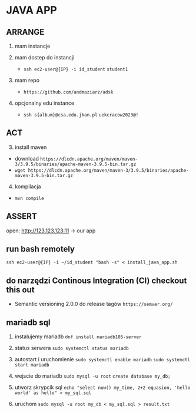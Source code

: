 #  JAVA APP

## ARRANGE

1. mam instancje
2. mam dostep do instancji
    * ``ssh ec2-user@{IP} -i id_student``
    ``student1``
3. mam repo
    * ``https://github.com/andmaziarz/adsk``

4. opcjonalny edu instance
    * ``ssh s{album}@csa.edu.jkan.pl`` ``uekcracow2023@!``

## ACT

3. install maven
* download ``https://dlcdn.apache.org/maven/maven-3/3.9.5/binaries/apache-maven-3.9.5-bin.tar.gz``
* ``wget https://dlcdn.apache.org/maven/maven-3/3.9.5/binaries/apache-maven-3.9.5-bin.tar.gz``

4. kompilacja
* ``mvn compile``

## ASSERT

open: http://123.123.123:11 -> our app

## run bash remotely

``ssh ec2-user@{IP} -i ~/id_student "bash -s" < install_java_app.sh``

## do narzędzi Continous Integration (CI) checkout this out

* Semantic versioning 2.0.0 do release tagów ``https://semver.org/`` 

## mariadb sql 

1. instalujemy mariadb
``dnf install mariadb105-server``

2. status serwera
``sudo systemctl status mariadb`` 

3. autostart i uruchomienie
``sudo systemctl enable mariadb``
``sudo systemctl start mariadb``

4. wejscie do mariadb
``sudo mysql -u root``
``create database my_db;``

5. utworz skrypcik sql
`` echo "select now() my_time, 2+2 equasion, 'hello world' as hello" > my_sql.sql ``

6. uruchom 
``sudo mysql -u root my_db < my_sql.sql > result.txt``


